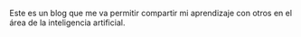 Este es un blog que me va permitir compartir mi aprendizaje con otros en el área de la inteligencia artificial.
